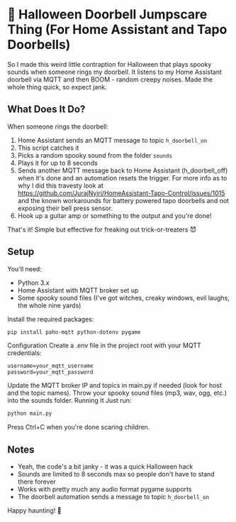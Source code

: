 # 🎃 Halloween Doorbell Jumpscare Thing (For Home Assistant and Tapo Doorbells)
So I made this weird little contraption for Halloween that plays spooky sounds when someone rings my doorbell. It listens to my Home Assistant doorbell via MQTT and then BOOM - random creepy noises. Made the whole thing quick, so expect jank.
## What Does It Do?
When someone rings the doorbell:
1. Home Assistant sends an MQTT message to topic `h_doorbell_on`
2. This script catches it
3. Picks a random spooky sound from the folder `sounds`
4. Plays it for up to 8 seconds
5. Sends another MQTT message back to Home Assistant (h_doorbell_off) when it's done and an automation resets the trigger. For more info as to why I did this travesty look at https://github.com/JurajNyiri/HomeAssistant-Tapo-Control/issues/1015 and the known workarounds for battery powered tapo doorbells and not exposing their bell press sensor.
6. Hook up a guitar amp or something to the output and you're done!

That's it! Simple but effective for freaking out trick-or-treaters 😈

## Setup
You'll need:
- Python 3.x
- Home Assistant with MQTT broker set up
- Some spooky sound files (I've got witches, creaky windows, evil laughs, the whole nine yards)

Install the required packages:
``` bash
pip install paho-mqtt python-dotenv pygame
```

Configuration
Create a .env file in the project root with your MQTT credentials:
``` 
username=your_mqtt_username
password=your_mqtt_password
```

Update the MQTT broker IP and topics in main.py if needed (look for host and the topic names).
Throw your spooky sound files (mp3, wav, ogg, etc.) into the sounds folder.
Running It
Just run:
``` bash
python main.py
```
Press Ctrl+C when you're done scaring children.
## Notes
- Yeah, the code's a bit janky - it was a quick Halloween hack
- Sounds are limited to 8 seconds max so people don't have to stand there forever
- Works with pretty much any audio format pygame supports
- The doorbell automation sends a message to topic `h_doorbell_on`

Happy haunting! 👻
